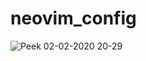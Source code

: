 # neovim_config


![Peek 02-02-2020 20-29](https://user-images.githubusercontent.com/32703554/73618362-03757980-4606-11ea-831f-007b8bb75cd9.gif)
